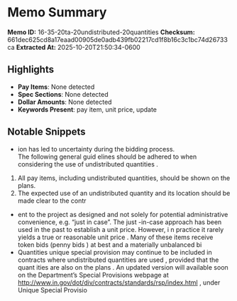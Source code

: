 # Memo Summary

**Memo ID:** 16-35-20ta-20undistributed-20quantities
**Checksum:** 661dec625cd8a17eaad00905de0adb439fb02217cd1f8b16c3c1bc74d26733ca
**Extracted At:** 2025-10-20T21:50:34-0600

## Highlights
- **Pay Items**: None detected
- **Spec Sections**: None detected
- **Dollar Amounts**: None detected
- **Keywords Present**: pay item, unit price, update

## Notable Snippets
- ion has led to uncertainty during the bidding process.   
 The following  general guid elines should be adhered to when considering the use of 
undistributed quantities . 
 1. All pay items, including undistributed quantities, should be shown on the plans.  
2. The expected use of an  undistributed quantity and its location should be made clear 
to the contr
- ent to the project as designed and not solely 
for potential administrative convenience, e.g. “just in case”.  The just -in-case 
approach has been used in the past to establish a unit price.  However, i n practice it 
rarely yields a true or reasonable unit price .  Many of these items receive token bids 
(penny bids ) at best and a materially unbalanced bi
- Quantities unique special provision may continue to be included in 
contracts where undistributed quantities are used , provided that the quant ities are also on 
the plans .  An updated version will available soon on the Department’s Special Provisions 
webpage at http://www.in.gov/dot/div/contracts/standards/rsp/index.html , under Unique 
Special Provisio
